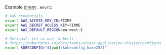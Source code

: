 Example [direnv](https://github.com/direnv/direnv) `.envrc`:

```sh
# AWS credentials
export AWS_ACCESS_KEY_ID=FIXME
export AWS_SECRET_ACCESS_KEY=FIXME
export AWS_DEFAULT_REGION=eu-west-1

# Optional. Let us use `kubectl`.
# https://kubernetes.io/docs/tasks/access-application-cluster/configure-access-multiple-clusters/#set-the-kubeconfig-environment-variable
export KUBECONFIG="$(pwd)/kubeconfig_haxe2021"
```
